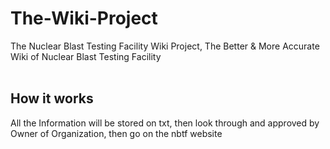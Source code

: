 # The-Wiki-Project
The Nuclear Blast Testing Facility Wiki Project, The Better & More Accurate Wiki of Nuclear Blast Testing Facility
<br>
<br>
## How it works
All the Information will be stored on txt, then look through and approved by Owner of Organization, then go on the nbtf website
